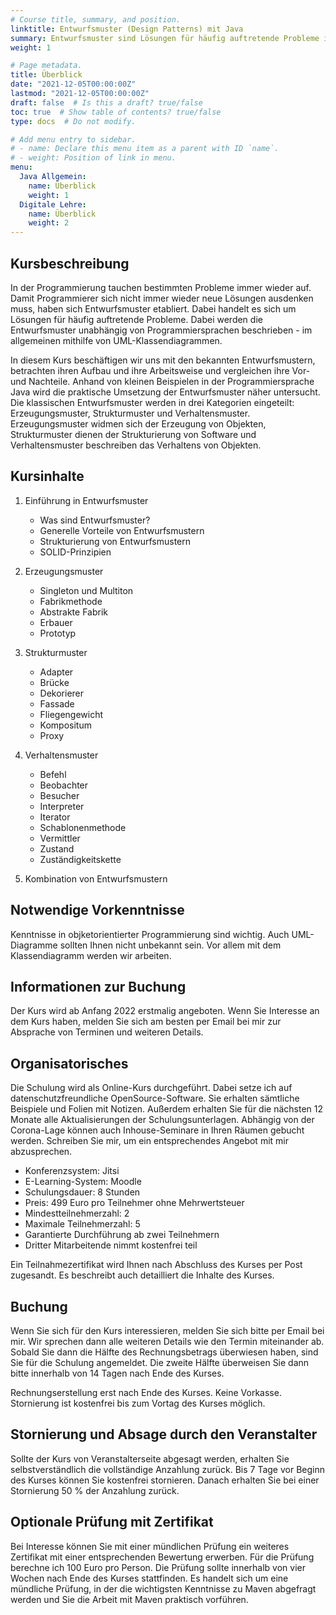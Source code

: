 ```yaml
---
# Course title, summary, and position.
linktitle: Entwurfsmuster (Design Patterns) mit Java
summary: Entwurfsmuster sind Lösungen für häufig auftretende Probleme in der Programmierung. Wenn ein Programmierer sich mit Entwurfsmustern auskennt, hat er schon einige praktische Lösungen, die an an seine Bedürfnisse anpassen kann.
weight: 1

# Page metadata.
title: Überblick
date: "2021-12-05T00:00:00Z"
lastmod: "2021-12-05T00:00:00Z"
draft: false  # Is this a draft? true/false
toc: true  # Show table of contents? true/false
type: docs  # Do not modify.

# Add menu entry to sidebar.
# - name: Declare this menu item as a parent with ID `name`.
# - weight: Position of link in menu.
menu:
  Java Allgemein:
    name: Überblick
    weight: 1
  Digitale Lehre:
    name: Überblick
    weight: 2
---
```


## Kursbeschreibung
In der Programmierung tauchen bestimmten Probleme immer wieder auf. Damit Programmierer sich nicht immer wieder neue Lösungen ausdenken muss, haben sich Entwurfsmuster etabliert. Dabei handelt es sich um Lösungen für häufig auftretende Probleme. Dabei werden die Entwurfsmuster unabhängig von Programmiersprachen beschrieben - im allgemeinen mithilfe von UML-Klassendiagrammen.

In diesem Kurs beschäftigen wir uns mit den bekannten Entwurfsmustern, betrachten ihren Aufbau und ihre Arbeitsweise und vergleichen ihre Vor- und Nachteile. Anhand von kleinen Beispielen in der Programmiersprache Java wird die praktische Umsetzung der Entwurfsmuster näher untersucht. Die klassischen Entwurfsmuster werden in drei Kategorien eingeteilt: Erzeugungsmuster, Strukturmuster und Verhaltensmuster. Erzeugungsmuster widmen sich der Erzeugung von Objekten, Strukturmuster dienen der Strukturierung von Software und Verhaltensmuster beschreiben das Verhaltens von Objekten.

## Kursinhalte
1. Einführung in Entwurfsmuster
	* Was sind Entwurfsmuster?
	* Generelle Vorteile von Entwurfsmustern
	* Strukturierung von Entwurfsmustern
	* SOLID-Prinzipien
	
2. Erzeugungsmuster
	* Singleton und Multiton
	* Fabrikmethode
	* Abstrakte Fabrik
	* Erbauer
	* Prototyp
	
3. Strukturmuster
	* Adapter
	* Brücke
	* Dekorierer
	* Fassade
	* Fliegengewicht
	* Kompositum
	* Proxy
		
4. Verhaltensmuster
	* Befehl
	* Beobachter
	* Besucher
	* Interpreter
	* Iterator
	* Schablonenmethode
	* Vermittler
	* Zustand
	* Zuständigkeitskette

5. Kombination von Entwurfsmustern

## Notwendige Vorkenntnisse
Kenntnisse in objketorientierter Programmierung sind wichtig. Auch UML-Diagramme sollten Ihnen nicht unbekannt sein. Vor allem mit dem Klassendiagramm werden wir arbeiten.

## Informationen zur Buchung
Der Kurs wird ab Anfang 2022 erstmalig angeboten. Wenn Sie Interesse an dem Kurs haben, melden Sie sich am besten per Email bei mir zur Absprache von Terminen und weiteren Details. 

## Organisatorisches
Die Schulung wird als Online-Kurs durchgeführt. Dabei setze ich auf datenschutzfreundliche OpenSource-Software. Sie erhalten sämtliche Beispiele und Folien mit Notizen. Außerdem erhalten Sie für die nächsten 12 Monate alle Aktualisierungen der Schulungsunterlagen. Abhängig von der Corona-Lage können auch Inhouse-Seminare in Ihren Räumen gebucht werden. Schreiben Sie mir, um ein entsprechendes Angebot mit mir abzusprechen.

* Konferenzsystem: Jitsi
* E-Learning-System: Moodle
* Schulungsdauer: 8 Stunden
* Preis: 499 Euro pro Teilnehmer ohne Mehrwertsteuer
* Mindestteilnehmerzahl: 2
* Maximale Teilnehmerzahl: 5
* Garantierte Durchführung ab zwei Teilnehmern
* Dritter Mitarbeitende nimmt kostenfrei teil

Ein Teilnahmezertifikat wird Ihnen nach Abschluss des Kurses per Post zugesandt. Es beschreibt auch detailliert die Inhalte des Kurses.

## Buchung 
Wenn Sie sich für den Kurs interessieren, melden Sie sich bitte per Email bei mir. Wir sprechen dann alle weiteren Details wie den Termin miteinander ab. Sobald Sie dann die Hälfte des Rechnungsbetrags überwiesen haben, sind Sie für die Schulung angemeldet. Die zweite Hälfte überweisen Sie dann bitte innerhalb von 14 Tagen nach Ende des Kurses. 

Rechnungserstellung erst nach Ende des Kurses. Keine Vorkasse. Stornierung ist kostenfrei bis zum Vortag des Kurses möglich.

## Stornierung und Absage durch den Veranstalter
Sollte der Kurs von Veranstalterseite abgesagt werden, erhalten Sie selbstverständlich die vollständige Anzahlung zurück. Bis 7 Tage vor Beginn des Kurses können Sie kostenfrei stornieren. Danach erhalten Sie bei einer Stornierung 50 % der Anzahlung zurück. 

## Optionale Prüfung mit Zertifikat
Bei Interesse können Sie mit einer mündlichen Prüfung ein weiteres Zertifikat mit einer entsprechenden Bewertung erwerben. Für die Prüfung berechne ich 100 Euro pro Person. Die Prüfung sollte innerhalb von vier Wochen nach Ende des Kurses stattfinden. Es handelt sich um eine mündliche Prüfung, in der die wichtigsten Kenntnisse zu Maven abgefragt werden und Sie die Arbeit mit Maven praktisch vorführen. 
